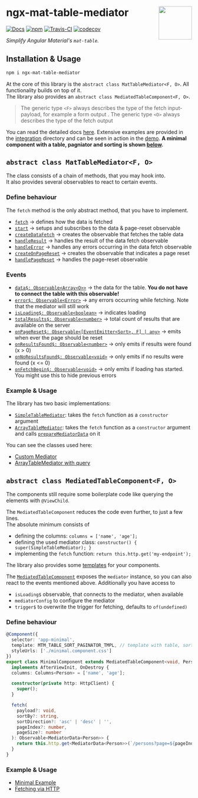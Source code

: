 # ngx-mat-table-mediator <a href="https://material.angular.io/components/table/overview"><img src="https://angular.io/generated/images/marketing/concept-icons/material.svg" width="90" height="90" align="right"></a>

[![Docs](https://img.shields.io/badge/docs-available-blue)][docs-url]
[![npm](https://badge.fury.io/js/ngx-mat-table-mediator.svg)][npm-url]
[![Travis-CI](https://travis-ci.org/JanMalch/ngx-mat-table-mediator.svg?branch=master)][build-url]
[![codecov](https://codecov.io/gh/JanMalch/ngx-mat-table-mediator/branch/master/graph/badge.svg)][codecov-url]

<i>Simplify Angular Material's <code>mat-table</code>.</i>  


## Installation & Usage  
  
```bash  
npm i ngx-mat-table-mediator  
```   
At the core of this library is the `abstract class MatTableMediator<F, O>`. All functionality builds on top of it.  
The library also provides an `abstract class MediatedTableComponent<F, O>`.  
  
>The generic type `<F>` always describes the type of the fetch input-payload, for example a form output . The generic type `<O>` always describes the type of the fetch output  
  
You can read the detailed docs [here](https://janmalch.github.io/ngx-mat-table-mediator/index.html).  Extensive examples are provided in the [integration](https://github.com/JanMalch/ngx-mat-table-mediator/tree/master/integration/src/app) directory and can be seen in action in the [demo](https://janmalch.github.io/ngx-mat-table-mediator-demo). **A minimal component with a table, pagniator and sorting is shown [below](#define-behaviour-1).**
  
  
## `abstract class MatTableMediator<F, O>`  
  
The class consists of a chain of methods, that you may hook into.  
It also provides several observables to react to certain events.  
  
### Define behaviour  
  
The `fetch` method is the only abstract method, that you have to implement.  
  
- [`fetch`](https://janmalch.github.io/ngx-mat-table-mediator/classes/_mat_table_mediator_.mattablemediator.html#fetch) → defines how the data is fetched  
- [`start`](https://janmalch.github.io/ngx-mat-table-mediator/classes/_mat_table_mediator_.mattablemediator.html#start) → setups and subscribes to the data & page-reset observable  
- [`createDataFetch`](https://janmalch.github.io/ngx-mat-table-mediator/classes/_mat_table_mediator_.mattablemediator.html#createdatafetch) → creates the observable that fetches the table data  
- [`handleResult`](https://janmalch.github.io/ngx-mat-table-mediator/classes/_mat_table_mediator_.mattablemediator.html#handleresult) → handles the result of the data fetch observable  
- [`handleError`](https://janmalch.github.io/ngx-mat-table-mediator/classes/_mat_table_mediator_.mattablemediator.html#handlerrror) → handles any errors occurring in the data fetch observable  
- [`createOnPageReset`](https://janmalch.github.io/ngx-mat-table-mediator/classes/_mat_table_mediator_.mattablemediator.html#createonpagereset) → creates the observable that indicates a page reset  
- [`handlePageReset`](https://janmalch.github.io/ngx-mat-table-mediator/classes/_mat_table_mediator_.mattablemediator.html#handlepagereset) → handles the page-reset observable  
  
### Events  
  
- [`data$: Observable<Array<O>>`](https://janmalch.github.io/ngx-mat-table-mediator/classes/_mat_table_mediator_.mattablemediator.html#data_) → the data for the table. **You do not have to connect the table with this observable!**  
- [`error$: Observable<Error>`](https://janmalch.github.io/ngx-mat-table-mediator/classes/_mat_table_mediator_.mattablemediator.html#error_) → any errors occurring while fetching. Note that the mediator will still work  
- [`isLoading$: Observable<boolean>`](https://janmalch.github.io/ngx-mat-table-mediator/classes/_mat_table_mediator_.mattablemediator.html#isloading_) → indicates loading  
- [`totalResults$: Observable<number>`](https://janmalch.github.io/ngx-mat-table-mediator/classes/_mat_table_mediator_.mattablemediator.html#totalresults_) → total count of results that are available on the server  
- [`onPageReset$: Observable<[EventEmitter<Sort>, F] | any>`](https://janmalch.github.io/ngx-mat-table-mediator/classes/_mat_table_mediator_.mattablemediator.html#onpagereset_) → emits when ever the page should be reset   
- [`onResultsFound$: Observable<number>`](https://janmalch.github.io/ngx-mat-table-mediator/classes/_mat_table_mediator_.mattablemediator.html#onresultsfound_) → only emits if results were found (x > 0)  
- [`onNoResultsFound$: Observable<void>`](https://janmalch.github.io/ngx-mat-table-mediator/classes/_mat_table_mediator_.mattablemediator.html#onnoresultsfound_) → only emits if no results were found (x <= 0)  
- [`onFetchBegin$: Observable<void>`](https://janmalch.github.io/ngx-mat-table-mediator/classes/_mat_table_mediator_.mattablemediator.html#onfetchbegin_) → only emits if loading has started. You might use this to hide previous errors  
  
### Example & Usage  
  
The library has two basic implementations:  
- [`SimpleTableMediator`](https://janmalch.github.io/ngx-mat-table-mediator/classes/_mediators_simple_mediator_.simpletablemediator.html): takes the `fetch` function as a `constructor` argument  
- [`ArrayTableMediator`](https://janmalch.github.io/ngx-mat-table-mediator/classes/_mediators_array_mediator_.arraytablemediator.html): takes the `fetch` function as a `constructor` argument and calls [`prepareMediatorData`](https://janmalch.github.io/ngx-mat-table-mediator/modules/_mediators_array_mediator_.html#preparemediatordata) on it  
  
You can see the classes used here:  
  
- [Custom Mediator](https://github.com/JanMalch/ngx-mat-table-mediator/blob/master/integration/src/app/custom/custom.component.ts)  
- [ArrayTableMediator with query](https://github.com/JanMalch/ngx-mat-table-mediator/blob/master/integration/src/app/json-placeholder-typing/json-placeholder-typing.component.ts)  
  
## `abstract class MediatedTableComponent<F, O>`  
  
The components still require some boilerplate code like querying the elements with `@ViewChild`.  
  
The `MediatedTableComponent` reduces the code even further, to just a few lines.  
The absolute minimum consists of  
- defining the columns: `columns = ['name', 'age'];`  
- defining the used mediator class: `constructor() { super(SimpleTableMediator); }`  
- implementing the `fetch` function: `return this.http.get('my-endpoint');`  
  
The library also provides some [templates](https://janmalch.github.io/ngx-mat-table-mediator/modules/_templates_.html) for your components.  
  
The [`MediatedTableComponent`](https://janmalch.github.io/ngx-mat-table-mediator/classes/_mediated_table_component_.mediatedtablecomponent.html) exposes the `mediator` instance, so you can also react to the events mentioned above.
Additionally you have access to
- `isLoading$` observable, that connects to the mediator, when available
- `mediatorConfig` to configure the mediator
- `trigger$` to overwrite the trigger for fetching, defaults to `of(undefined)`
  
### Define behaviour  
  
```typescript  
@Component({
  selector: 'app-minimal',
  template: MTM_TABLE_SORT_PAGINATOR_TMPL, // template with table, sort and paginator
  styleUrls: ['./minimal.component.css']
})
export class MinimalComponent extends MediatedTableComponent<void, Person>
  implements AfterViewInit, OnDestroy {
  columns: Columns<Person> = ['name', 'age'];

  constructor(private http: HttpClient) {
    super();
  }

  fetch(
    payload?: void,
    sortBy?: string,
    sortDirection?: 'asc' | 'desc' | '',
    pageIndex?: number,
    pageSize?: number
  ): Observable<MediatorData<Person>> {
    return this.http.get<MediatorData<Person>>(`/persons?page=${pageIndex}&size=${pageSize}`);
  }
}
```  
  
### Example & Usage  
  
- [Minimal Example](https://github.com/JanMalch/ngx-mat-table-mediator/blob/master/integration/src/app/minimal/minimal.component.ts)  
- [Fetching via HTTP](https://github.com/JanMalch/ngx-mat-table-mediator/blob/master/integration/src/app/github-fetch/github-fetch.component.ts)


[docs-url]: https://janmalch.github.io/ngx-mat-table-mediator/index.html
[npm-url]: https://www.npmjs.com/package/ngx-mat-table-mediator
[build-url]: https://travis-ci.org/JanMalch/ngx-mat-table-mediator
[codecov-url]:https://codecov.io/gh/JanMalch/ngx-mat-table-mediator
